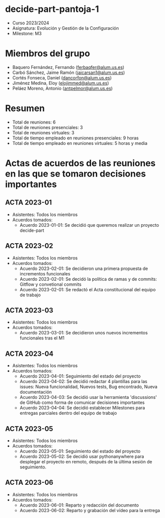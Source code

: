 # decide-part-pantoja-1

* Curso 2023/2024
* Asignatura: Evolución y Gestión de la Configuración
* Milestone: M3

# Miembros del grupo

* Baquero Fernández, Fernando (ferbaqfer@alum.us.es) <br>
* Carbó Sánchez, Jaime Ramón (jaicarsan1@alum.us.es) <br>
* Cortés Fonseca, Daniel (dancorfon@alum.us.es) <br>
* Jiménez Medina, Eloy (elojimmed@alum.us.es) <br>
* Peláez Moreno, Antonio (antpelmor@alum.us.es) <br>

# Resumen

* Total de reuniones: 6
* Total de reuniones presenciales: 3
* Total de reuniones virtuales: 3
* Total de tiempo empleado en reuniones presenciales: 9 horas
* Total de tiempo empleado en reuniones virtuales: 5 horas y media


# Actas de acuerdos de las reuniones en las que se tomaron decisiones importantes
## ACTA 2023-01
* Asistentes: Todos los miembros
* Acuerdos tomados:
  * Acuerdo 2023-01-01: Se decidió que queremos realizar un proyecto decide-part


## ACTA 2023-02
* Asistentes: Todos los miembros
* Acuerdos tomados:
  * Acuerdo 2023-02-01: Se decidieron una primera propuesta de incrementos funcionales
  * Acuerdo 2023-02-01: Se decidó la política de ramas y de commits: Gitflow y convetional commits
  * Acuerdo 2023-02-01: Se redactó el Acta constitucional del equipo de trabajo

## ACTA 2023-03
* Asistentes: Todos los miembros
* Acuerdos tomados:
  * Acuerdo 2023-03-01: Se decidieron unos nuevos incrementos funcionales tras el M1

## ACTA 2023-04
* Asistentes: Todos los miembros
* Acuerdos tomados:
  * Acuerdo 2023-04-01: Seguimiento del estado del proyecto
  * Acuerdo 2023-04-02: Se decidió redactar 4 plantillas para las issues: Nueva funcionalidad, Nuevos tests, Bug encontrado, Nueva documentación
  * Acuerdo 2023-04-03: Se decidió usar la herramienta 'discussions' de GitHub como forma de comunicar decisiones importantes
  * Acuerdo 2023-04-04: Se decidió establecer Milestones para entregas parciales dentro del equipo de trabajo

## ACTA 2023-05
* Asistentes: Todos los miembros
* Acuerdos tomados:
  * Acuerdo 2023-05-01: Seguimiento del estado del proyecto
  * Acuerdo 2023-05-02: Se decidió usar pythonanywhere para desplegar el proyecto en remoto, después de la última sesión de seguimiento.

## ACTA 2023-06
* Asistentes: Todos los miembros
* Acuerdos tomados:
  * Acuerdo 2023-06-01: Reparto y redacción del documento
  * Acuerdo 2023-06-02: Reparto y grabación del vídeo para la entrega
  



